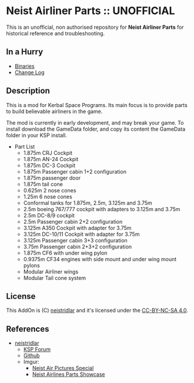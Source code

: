 # Neist Airliner Parts :: UNOFFICIAL

This is an unofficial, non authorised repository for **Neist Airliner Parts** for historical reference and troubleshooting.


## In a Hurry
* [Binaries](https://github.com/net-lisias-ksph/Neist-Airliner-Parts/tree/Archive)
* [Change Log](./CHANGE_LOG.md)


## Description

This is a mod for Kerbal Space Programs. Its main focus is to provide parts to build believable airliners in the game.

The mod is currently in early development, and may break your game. To install download the GameData folder, and copy its content the GameData folder in your KSP install.

* Part List
	+ 1.875m CRJ Cockpit
	+ 1.875m AN-24 Cockpit
	+ 1.875m DC-3 Cockpit
	+ 1.875m Passenger cabin 1+2 configuration
	+ 1.875m passenger door
	+ 1.875m tail cone
	+ 0.625m 2 nose cones
	+ 1.25m 6 nose cones
	+ Conformal tanks for 1.875m, 2.5m, 3.125m and 3.75m
	+ 2.5m boeing 767/777 cockpit with adapters to 3.125m and 3.75m
	+ 2.5m DC-8/9 cockpit
	+ 2.5m Passenger cabin 2+2 configuration
	+ 3.125m A350 Cockpit with adapter for 3.75m
	+ 3.125m DC-10/11 Cockpit with adapter for 3.75m
	+ 3.125m Passenger cabin 3+3 configuration
	+ 3.75m Passenger cabin 2+3+2 configuration
	+ 1.875m CF6 with under wing pylon
	+ 0.9375m CF34 engines with side mount and under wing mount pylons
	+ Modular Airliner wings
	+ Modular Tail cone system 

## License

This AddOn is (C) [neistridlar](https://forum.kerbalspaceprogram.com/index.php?/profile/20296-neistridlar/) and it's licensed under the [CC-BY-NC-SA 4.0](http://creativecommons.org/licenses/by-nc-sa/4.0/).


## References

* [neistridlar](https://forum.kerbalspaceprogram.com/index.php?/profile/20296-neistridlar/)
	+ [KSP Forum](https://forum.kerbalspaceprogram.com/index.php?/topic/174152-*)
	+ [Github](https://github.com/neistridlar/Neist-Airliner-Parts)
	+ Imgur:
		- [Neist Air Pictures Special](https://imgur.com/a/fAViy)
		- [Neist Airlines Parts Showcase](https://imgur.com/a/ljyIgIH)



